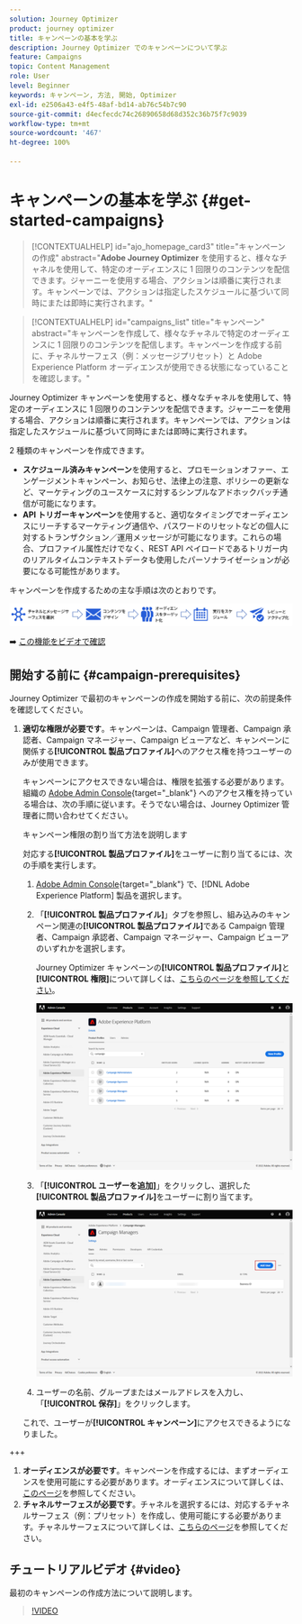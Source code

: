 ```yaml
---
solution: Journey Optimizer
product: journey optimizer
title: キャンペーンの基本を学ぶ
description: Journey Optimizer でのキャンペーンについて学ぶ
feature: Campaigns
topic: Content Management
role: User
level: Beginner
keywords: キャンペーン, 方法, 開始, Optimizer
exl-id: e2506a43-e4f5-48af-bd14-ab76c54b7c90
source-git-commit: d4ecfecdc74c26890658d68d352c36b75f7c9039
workflow-type: tm+mt
source-wordcount: '467'
ht-degree: 100%

---
```


# キャンペーンの基本を学ぶ {#get-started-campaigns}

>[!CONTEXTUALHELP]
>id="ajo_homepage_card3"
>title="キャンペーンの作成"
>abstract="**Adobe Journey Optimizer** を使用すると、様々なチャネルを使用して、特定のオーディエンスに 1 回限りのコンテンツを配信できます。ジャーニーを使用する場合、アクションは順番に実行されます。キャンペーンでは、アクションは指定したスケジュールに基づいて同時にまたは即時に実行されます。"


>[!CONTEXTUALHELP]
>id="campaigns_list"
>title="キャンペーン"
>abstract="キャンペーンを作成して、様々なチャネルで特定のオーディエンスに 1 回限りのコンテンツを配信します。キャンペーンを作成する前に、チャネルサーフェス（例：メッセージプリセット）と Adobe Experience Platform オーディエンスが使用できる状態になっていることを確認します。"

Journey Optimizer キャンペーンを使用すると、様々なチャネルを使用して、特定のオーディエンスに 1 回限りのコンテンツを配信できます。ジャーニーを使用する場合、アクションは順番に実行されます。キャンペーンでは、アクションは指定したスケジュールに基づいて同時にまたは即時に実行されます。

2 種類のキャンペーンを作成できます。

* **スケジュール済みキャンペーン**&#x200B;を使用すると、プロモーションオファー、エンゲージメントキャンペーン、お知らせ、法律上の注意、ポリシーの更新など、マーケティングのユースケースに対するシンプルなアドホックバッチ通信が可能になります。
* **API トリガーキャンペーン**&#x200B;を使用すると、適切なタイミングでオーディエンスにリーチするマーケティング通信や、パスワードのリセットなどの個人に対するトランザクション／運用メッセージが可能になります。これらの場合、プロファイル属性だけでなく、REST API ペイロードであるトリガー内のリアルタイムコンテキストデータも使用したパーソナライゼーションが必要になる可能性があります。

キャンペーンを作成するための主な手順は次のとおりです。

![](assets/create-campaign-process.png)

➡️ [この機能をビデオで確認](#video)

## 開始する前に {#campaign-prerequisites}

Journey Optimizer で最初のキャンペーンの作成を開始する前に、次の前提条件を確認してください。

1. **適切な権限が必要です**。キャンペーンは、Campaign 管理者、Campaign 承認者、Campaign マネージャー、Campaign ビューアなど、キャンペーンに関係する&#x200B;**[!UICONTROL 製品プロファイル]**&#x200B;へのアクセス権を持つユーザーのみが使用できます。

   キャンペーンにアクセスできない場合は、権限を拡張する必要があります。組織の [Adobe Admin Console](https://adminconsole.adobe.com/){target="_blank"} へのアクセス権を持っている場合は、次の手順に従います。そうでない場合は、Journey Optimizer 管理者に問い合わせてください。

   キャンペーン権限の割り当て方法を説明します

   対応する&#x200B;**[!UICONTROL 製品プロファイル]**&#x200B;をユーザーに割り当てるには、次の手順を実行します。

   1. [Adobe Admin Console](https://adminconsole.adobe.com/){target="_blank"} で、[!DNL Adobe Experience Platform] 製品を選択します。

   1. 「**[!UICONTROL 製品プロファイル]**」タブを参照し、組み込みのキャンペーン関連の&#x200B;**[!UICONTROL 製品プロファイル]**&#x200B;である Campaign 管理者、Campaign 承認者、Campaign マネージャー、Campaign ビューアのいずれかを選択します。

      Journey Optimizer キャンペーンの&#x200B;**[!UICONTROL 製品プロファイル]**&#x200B;と&#x200B;**[!UICONTROL 権限]**&#x200B;について詳しくは、[こちらのページを参照してください](../administration/ootb-product-profiles.md)。

      ![](assets/do-not-localize/admin_1.png)

   1. 「**[!UICONTROL ユーザーを追加]**」をクリックし、選択した&#x200B;**[!UICONTROL 製品プロファイル]**&#x200B;をユーザーに割り当てます。

      ![](assets/do-not-localize/admin_2.png)

   1. ユーザーの名前、グループまたはメールアドレスを入力し、「**[!UICONTROL 保存]**」をクリックします。

   これで、ユーザーが&#x200B;**[!UICONTROL キャンペーン]**&#x200B;にアクセスできるようになりました。

+++

1. **オーディエンスが必要です**。キャンペーンを作成するには、まずオーディエンスを使用可能にする必要があります。オーディエンスについて詳しくは、[このページ](../audience/about-audiences.md)を参照してください。
1. **チャネルサーフェスが必要です**。チャネルを選択するには、対応するチャネルサーフェス（例：プリセット）を作成し、使用可能にする必要があります。チャネルサーフェスについて詳しくは、[こちらのページ](../configuration/channel-surfaces.md)を参照してください。

## チュートリアルビデオ {#video}

最初のキャンペーンの作成方法について説明します。

>[!VIDEO](https://video.tv.adobe.com/v/346680?quality=12)
